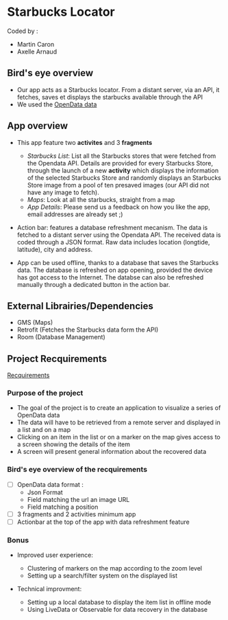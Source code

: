 
# Starbucks Locator
  
Coded by :   
 - Martin Caron
 - Axelle Arnaud

## Bird's eye overview

- Our app acts as a Starbucks locator. From a distant server, via an API, it fetches, saves et displays the starbucks available through the API
- We used the [OpenData data](https://data.opendatasoft.com/explore/dataset/all-starbucks-locations-in-the-world%40public-us/table/)

## App overview

- This app feature two **activites** and 3 **fragments**
	- *Starbucks List*: List all the Starbucks stores that were fetched from the Opendata API. Details are provided for every Starbucks Store, through the launch of a new **activity** which displays the information of the selected Starbucks Store and randomly displays an Starbucks Store image from a pool of ten presaved images (our API did not have any image to fetch).
	- *Maps*: Look at all the starbucks, straight from a map
	- *App Details*: Please send us a feedback on how you like the app, email addresses are already set ;)
	
- Action bar: features a database refreshment mecanism. The data is fetched to a distant server using the Opendata API. The received data is coded through a JSON format. Raw data includes location (longtide, latitude), city and address.
- App can be used offline, thanks to a database that saves the Starbucks data. The database is refreshed on app opening, provided the device has got access to the Internet. The databse can also be refreshed manually through a dedicated button in the action bar. 

## External Librairies/Dependencies  
  
- GMS (Maps)
- Retrofit (Fetches the Starbucks data form the API)
- Room (Database Management)
  
## Project Recquirements
  
[Recquirements](https://docs.google.com/presentation/d/1mwu2xx7_qfCZDfsRxseC94n7oBGYfhw-9xIftaTDbzk/edit#slide=id.p97)  
  
### Purpose of the project  
  
 - The goal of the project is to create an application to visualize a series of OpenData data
 - The data will have to be retrieved from a remote server and displayed in a list and on a map  
 - Clicking on an item in the list or on a marker on the map gives access to a screen showing the details of the item
 - A screen will present general information about the recovered data
  
### Bird's eye overview of the recquirements    
- [ ] OpenData data format :   
	 - Json Format  
	 - Field matching the url an image URL
	 - Field matching a position  
 - [ ] 3 fragments and 2 activities minimum app
 - [ ] Actionbar at the top of the app with data refreshment feature 
 
 ### Bonus
 
 - Improved user experience:
    - Clustering of markers on the map according to the zoom level
    - Setting up a search/filter system on the displayed list
 
 - Technical improvment:
    - Setting up a local database to display the item list in offline mode
    - Using LiveData or Observable for data recovery in the database
 
